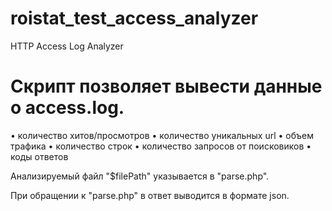 # roistat_test_access_analyzer
HTTP Access Log Analyzer

# Скрипт позволяет вывести данные о access.log.
• количество хитов/просмотров
• количество уникальных url
• объем трафика
• количество строк
• количество запросов от поисковиков
• коды ответов

Анализируемый файл "$filePath" указывается в "parse.php".

При обращении к "parse.php" в ответ выводится в формате json. 
